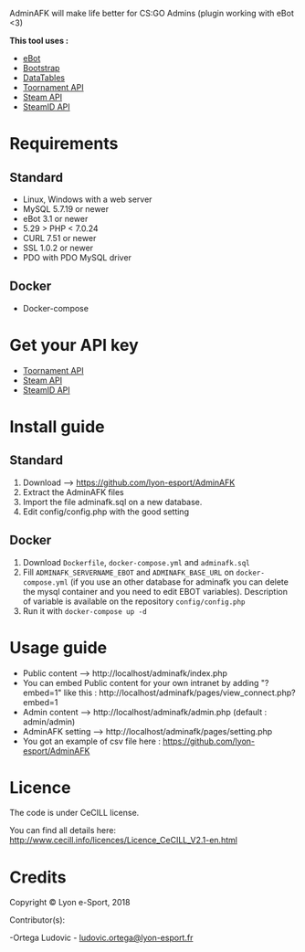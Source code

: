 AdminAFK will make life better for CS:GO Admins (plugin working with eBot <3)

**This tool uses :**

* [eBot](http://www.esport-tools.net/ebot/)
* [Bootstrap](https://getbootstrap.com/docs/4.0/getting-started/introduction/)
* [DataTables](https://datatables.net/)
* [Toornament API](https://www.toornament.com/)
* [Steam API](https://developer.valvesoftware.com/wiki/Steam_Web_API/)
* [SteamID API](https://steamid.eu/)

# Requirements
## Standard

* Linux, Windows with a web server
* MySQL 5.7.19 or newer
* eBot 3.1 or newer
* 5.29 > PHP < 7.0.24
* CURL 7.51 or newer
* SSL 1.0.2 or newer
* PDO with PDO MySQL driver

## Docker
* Docker-compose

# Get your API key

* [Toornament API](https://developer.toornament.com/v2/overview/get-started?_locale=en)
* [Steam API](https://steamcommunity.com/dev/apikey)
* [SteamID API](https://steamid.eu/steamidapi/)

# Install guide
## Standard

1. Download –> https://github.com/lyon-esport/AdminAFK
2. Extract the AdminAFK files
3. Import the file adminafk.sql on a new database.
4. Edit config/config.php with the good setting

## Docker
1. Download `Dockerfile`, `docker-compose.yml` and `adminafk.sql`
2. Fill `ADMINAFK_SERVERNAME_EBOT` and `ADMINAFK_BASE_URL` on `docker-compose.yml` (if you use an other database for adminafk you can delete the mysql container and you need to edit EBOT variables). Description of variable is available on the repository `config/config.php`
3. Run it with `docker-compose up -d`

# Usage guide

* Public content –> http://localhost/adminafk/index.php
* You can embed Public content for your own intranet by adding "?embed=1" like this : http://localhost/adminafk/pages/view_connect.php?embed=1
* Admin content –> http://localhost/adminafk/admin.php (default : admin/admin)
* AdminAFK setting –> http://localhost/adminafk/pages/setting.php
* You got an example of csv file here : https://github.com/lyon-esport/AdminAFK

# Licence

The code is under CeCILL license.

You can find all details here: http://www.cecill.info/licences/Licence_CeCILL_V2.1-en.html

# Credits

Copyright © Lyon e-Sport, 2018

Contributor(s):

-Ortega Ludovic - ludovic.ortega@lyon-esport.fr
